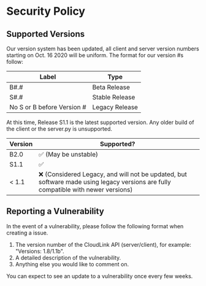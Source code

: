# Security Policy

## Supported Versions

Our version system has been updated, all client and server version numbers starting on Oct. 16 2020 will be uniform. The format for our version #s follow:

| Label    | Type              |
| -------- | ------------------|
| B#.#     | Beta Release      |
| S#.#     | Stable Release    |
| No S or B before Version # | Legacy Release    |

At this time, Release S1.1 is the latest supported version. Any older build of the client or the server.py is unsupported.

| Version  | Supported?         |
| ------- | ------------------ |
| B2.0     | :white_check_mark: (May be unstable) |
| S1.1     | :white_check_mark: |
| < 1.1   | :x: (Considered Legacy, and will not be updated, but software made using legacy versions are fully compatible with newer versions)|

## Reporting a Vulnerability

In the event of a vulnerability, please follow the following format when creating a issue.

1. The version number of the CloudLink API (server/client), for example: "Versions: 1.8/1.1b".
2. A detailed description of the vulnerability.
3. Anything else you would like to comment on.

You can expect to see an update to a vulnerability once every few weeks.
